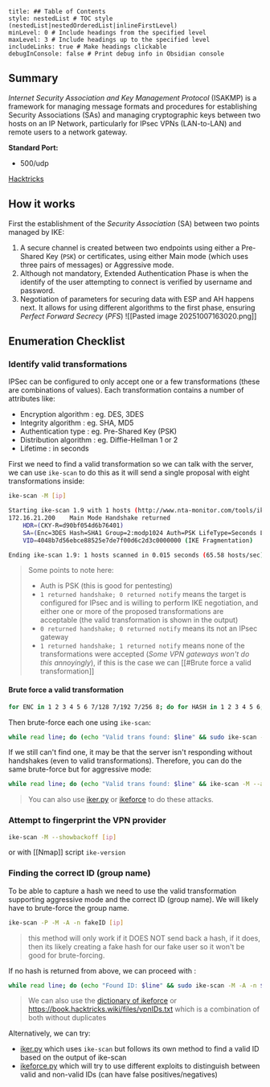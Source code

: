 ```table-of-contents
title: ## Table of Contents
style: nestedList # TOC style (nestedList|nestedOrderedList|inlineFirstLevel)
minLevel: 0 # Include headings from the specified level
maxLevel: 3 # Include headings up to the specified level
includeLinks: true # Make headings clickable
debugInConsole: false # Print debug info in Obsidian console
```

## Summary
*Internet Security Association and Key Management Protocol* (ISAKMP) is a framework for managing message formats and procedures for establishing Security Associations (SAs) and managing cryptographic keys between two hosts on an IP Network, particularly for IPsec VPNs (LAN-to-LAN) and remote users to a network gateway.

**Standard Port:** 
- 500/udp

[Hacktricks](https://book.hacktricks.wiki/en/network-services-pentesting/ipsec-ike-vpn-pentesting.html?highlight=500/udp#500udp---pentesting-ipsecike-vpn)
## How it works
First the establishment of the *Security Association* (SA) between two points managed by IKE:
1. A secure channel is created between two endpoints using either a Pre-Shared Key (`PSK`) or certificates, using either Main mode (which uses three pairs of messages) or Aggressive mode.
2. Although not mandatory, Extended Authentication Phase is when the identify of the user attempting to connect is verified by username and password.
3. Negotiation of parameters for securing data with ESP and AH happens next. It allows for using different algorithms to the first phase, ensuring *Perfect Forward Secrecy* (*PFS*)
![[Pasted image 20251007163020.png]]
## Enumeration Checklist
### Identify valid transformations
IPSec can be configured to only accept one or a few transformations (these are combinations of values). Each transformation contains a number of attributes like:
- Encryption algorithm : eg. DES, 3DES
- Integrity algorithm : eg. SHA, MD5
- Authentication type : eg. Pre-Shared Key (PSK)
- Distribution algorithm : eg. Diffie-Hellman 1 or 2
- Lifetime : in seconds

First we need to find a valid transformation so we can talk with the server, we can use `ike-scan` to do this as it will send a single proposal with eight transformations inside:
```bash
ike-scan -M [ip]
```
```bash
Starting ike-scan 1.9 with 1 hosts (http://www.nta-monitor.com/tools/ike-scan/)
172.16.21.200    Main Mode Handshake returned
    HDR=(CKY-R=d90bf054d6b76401)
    SA=(Enc=3DES Hash=SHA1 Group=2:modp1024 Auth=PSK LifeType=Seconds LifeDuration=28800)
    VID=4048b7d56ebce88525e7de7f00d6c2d3c0000000 (IKE Fragmentation)

Ending ike-scan 1.9: 1 hosts scanned in 0.015 seconds (65.58 hosts/sec). 1 returned handshake; 0 returned notify
```
> Some points to note here:
> - Auth is PSK (this is good for pentesting)
> - `1 returned handshake; 0 returned notify` means the target is configured for IPsec and is willing to perform IKE negotiation, and either one or more of the proposed transformations are acceptable (the valid transformation is shown in the output)
> - `0 returned handshake; 0 returned notify` means its not an IPsec gateway
> - `1 returned handshake; 1 returned notify` means none of the transformations were accepted (*Some VPN gateways won't do this annoyingly*), if this is the case we can [[#Brute force a valid transformation]]
#### Brute force a valid transformation
```bash
for ENC in 1 2 3 4 5 6 7/128 7/192 7/256 8; do for HASH in 1 2 3 4 5 6; do for AUTH in 1 2 3 4 5 6 7 8 64221 64222 64223 64224 65001 65002 65003 65004 65005 65006 65007 65008 65009 65010; do for GROUP in 1 2 3 4 5 6 7 8 9 10 11 12 13 14 15 16 17 18; do echo "--trans=$ENC,$HASH,$AUTH,$GROUP" >> ike-dict.txt ;done ;done ;done ;done
```
Then brute-force each one using `ike-scan`:
```bash
while read line; do (echo "Valid trans found: $line" && sudo ike-scan -M $line [IP]) | grep -B14 "1 returned handshake" | grep "Valid trans found" ; done < ike-dict.txt
```
If we still can't find one, it may be that the server isn't responding without handshakes (even to valid transformations). Therefore, you can do the same brute-force but for aggressive mode:
```bash
while read line; do (echo "Valid trans found: $line" && ike-scan -M --aggressive -P handshake.txt $line <IP>) | grep -B7 "SA=" | grep "Valid trans found" ; done < ike-dict.txt
```
> You can also use [iker.py](https://github.com/isaudits/scripts/blob/master/iker.py) or [ikeforce](https://github.com/SpiderLabs/ikeforce) to do these attacks.

### Attempt to fingerprint the VPN provider
```bash
ike-scan -M --showbackoff [ip]
```
or with [[Nmap]] script `ike-version`

### Finding the correct ID (group name)
To be able to capture a hash we need to use the valid transformation supporting aggressive mode and the correct ID (group name). We will likely have to brute-force the group name.
```bash
ike-scan -P -M -A -n fakeID [ip]
```
> this method will only work if it DOES NOT send back a hash, if it does, then its likely creating a fake hash for our fake user so it won't be good for brute-forcing.

If no hash is returned from above, we can proceed with :
```bash
while read line; do (echo "Found ID: $line" && sudo ike-scan -M -A -n $line <IP>) | grep -B14 "1 returned handshake" | grep "Found ID:"; done < /usr/share/wordlists/external/SecLists/Miscellaneous/ike-groupid.txt
```
> We can also use the [dictionary of ikeforce](https://github.com/SpiderLabs/ikeforce/blob/master/wordlists/groupnames.dic) or https://book.hacktricks.wiki/files/vpnIDs.txt which is a combination of both without duplicates

Alternatively, we can try:
- [iker.py](https://github.com/isaudits/scripts/blob/master/iker.py) which uses `ike-scan` but follows its own method to find a valid ID based on the output of ike-scan
- [ikeforce.py](https://github.com/SpiderLabs/ikeforce) which will try to use different exploits to distinguish between valid and non-valid IDs (can have false positives/negatives)